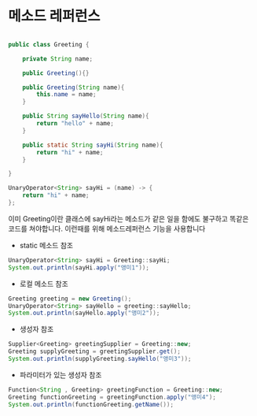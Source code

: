 # 메소드 레퍼런스

```java

public class Greeting {

    private String name;

    public Greeting(){}

    public Greeting(String name){
        this.name = name;
    }

    public String sayHello(String name){
        return "hello" + name;
    }

    public static String sayHi(String name){
        return "hi" + name;
    }

}

```

```java
UnaryOperator<String> sayHi = (name) -> {
    return "hi" + name;
};
```

이미 Greeting이란 클래스에 sayHi라는 메소드가 같은 일을 함에도 불구하고 똑같은 코드를 쳐야합니다.
이런때를 위해 메소드레퍼런스 기능을 사용합니다

- static 메소드 참조
```java
UnaryOperator<String> sayHi = Greeting::sayHi;
System.out.println(sayHi.apply("앵미1"));
```
- 로컬 메소드 참조
```java
Greeting greeting = new Greeting();
UnaryOperator<String> sayHello = greeting::sayHello;
System.out.println(sayHello.apply("앵미2"));
```
- 생성자 참조
```java
Supplier<Greeting> greetingSupplier = Greeting::new;
Greeting supplyGreeting = greetingSupplier.get();
System.out.println(supplyGreeting.sayHello("앵미3"));
```
- 파라미터가 있는 생성자 참조
```java
Function<String , Greeting> greetingFunction = Greeting::new;
Greeting functionGreeting = greetingFunction.apply("앵미4");
System.out.println(functionGreeting.getName());
```






















